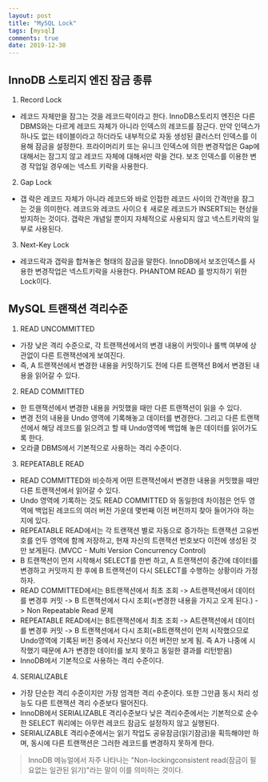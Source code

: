 ```yaml
---
layout: post
title: "MySQL Lock"
tags: [mysql]
comments: true
date: 2019-12-30
---
```


## InnoDB 스토리지 엔진 잠금 종류
1. Record Lock
- 레코드 자체만을 잠그는 것을 레코드락이라고 한다. InnoDB스토리지 엔진은 다른 DBMS와는 다르게 레코드 자체가 아니라 인덱스의 레코드를 잠근다. 만약 인덱스가 하나도 없는 테이블이라고 하더라도 내부적으로 자동 생성된 클러스터 인덱스를 이용해 잠금을 설정한다. 프라이머리키 또는 유니크 인덱스에 의한 변경작업은 Gap에 대해서는 잠그지 않고 레코드 자체에 대해서만 락을 건다. 보조 인덱스를 이용한 변경 작업일 경우에는 넥스트 키락을 사용한다.

2. Gap Lock
- 갭 락은 레코드 자체가 아니라 레코드와 바로 인접한 레코드 사이의 간격만을 잠그는 것을 의미한다. 레코드와 레코드 사이으ㅔ 새로운 레코드가 INSERT되는 현상을 방지하는 것이다. 갭락은 개념일 뿐이지 자체적으로 사용되지 않고 넥스트키락의 일부로 사용된다.

3. Next-Key Lock
- 레코드락과 갭락을 합쳐놓은 형태의 잠금을 말한다. InnoDB에서 보조인덱스를 사용한 변경작업은 넥스트키락을 사용한다. PHANTOM READ 를 방지하기 위한 Lock이다.

## MySQL 트랜잭션 격리수준
1. READ UNCOMMITTED
- 가장 낮은 격리 수준으로, 각 트랜잭션에서의 변경 내용이 커밋이나 롤백 여부에 상관없이 다른 트랜잭션에게 보여진다.
- 즉, A 트랜잭션에서 변경한 내용을 커밋하기도 전에 다른 트랜잭션 B에서 변경된 내용을 읽어갈 수 있다.

2. READ COMMITTED
- 한 트랜잭션에서 변경한 내용을 커밋했을 때만 다른 트랜잭션이 읽을 수 있다.
- 변경 전의 내용을 Undo 영역에 기록해놓고 데이터를 변경한다. 그리고 다른 트랜잭션에서 해당 레코드를 읽으려고 할 때 Undo영역에 백업해 놓은 데이터를 읽어가도록 한다.
- 오라클 DBMS에서 기본적으로 사용하는 격리 수준이다.

3. REPEATABLE READ
- READ COMMITTED와 비슷하게 어떤 트랜잭션에서 변경한 내용을 커밋했을 때만 다른 트랜잭션에서 읽어갈 수 있다.
- Undo 영역에 기록하는 것도 READ COMMITTED 와 동일한데 차이점은 언두 영역에 백업된 레코드의 여러 버전 가운데 몇번째 이전 버전까지 찾아 들어가야 하는지에 있다.
- REPEATABLE READ에서는 각 트랜잭션 별로 자동으로 증가하는 트랜잭션 고유번호를 언두 영역에 함께 저장하고, 현재 자신의 트랜잭션 번호보다 이전에 생성된 것만 보게된다. (MVCC - Multi Version Concurrency Control)
- B 트랜잭션이 먼저 시작해서 SELECT를 한번 하고, A 트랜잭션이 중간에 데이터를 변경하고 커밋까지 한 후에 B 트랜잭션이 다시 SELECT를 수행하는 상황이라 가정하자.
- READ COMMITTED에서는 B트랜잭션에서 최초 조회 -> A트랜잭션에서 데이터를 변경후 커밋 -> B 트랜잭션에서 다시 조회(=변경한 내용을 가지고 오게 된다.) -> Non Repeatable Read 문제
- REPEATABLE READ에서는 B트랜잭션에서 최초 조회 -> A트랜잭션에서 데이터를 변경후 커밋 -> B 트랜잭션에서 다시 조회(=B트랜잭션이 먼저 시작했으므로 Undo영역에 기록된 버전 중에서 자신보다 이전 버전만 보게 됨. 즉 A가 나중에 시작했기 때문에 A가 변경한 데이터를 보지 못하고 동일한 결과를 리턴받음)
- InnoDB에서 기본적으로 사용하는 격리 수준이다.

4. SERIALIZABLE
- 가장 단순한 격리 수준이지만 가장 엄격한 격리 수준이다. 또한 그만큼 동시 처리 성능도 다른 트랜잭션 격리 수준보다 떨어진다.
- InnoDB에서 SERIALIZABLE 격리수준보다 낮은 격리수준에서는 기본적으로 순수한 SELECT 쿼리에는 아무런 레코드 잠금도 설정하지 않고 실행된다.
- SERIALIZABLE 격리수준에서는 읽기 작업도 공유잠금(읽기잠금)을 획득해야만 하며, 동시에 다른 트랜잭션은 그러한 레코드를 변경하지 못하게 한다.
> InnoDB 메뉴얼에서 자주 나타나는 "Non-lockingconsistent read(잠금이 필요없는 일관된 읽기)"라는 말이 이를 의미하는 것이다.
